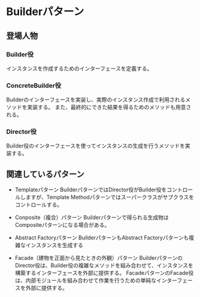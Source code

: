 # Builderパターン
## 登場人物
### Builder役
インスタンスを作成するためのインターフェースを定義する。

### ConcreteBuilder役
Builderのインターフェースを実装し、実際のインスタンス作成で利用されるメソッドを実装する。
また、最終的にできた結果を得るためのメソッドも用意される。

### Director役
Builder役のインターフェースを使ってインスタンスの生成を行うメソッドを実装する。


## 関連しているパターン
- Templateパターン
BuilderパターンではDirector役がBuilder役をコントロールしますが、Template Methodパターンではスーパークラスがサブクラスをコントロールする。

- Conposite（複合）パターン
Builderパターンで得られる生成物はCompositeパターンになる場合がある。

- Abstract Factoryパターン
BuilderパターンもAbstract Factoryパターンも複雑なインスタンスを生成する

- Facade（建物を正面から見たときの外観）パターン
BuilderパターンのDirector役は、Builder役の複雑なメソッドを組み合わせて、インスタンスを構築するインターフェースを外部に提供する。
FacadeパターンのFacade役は、内部モジュールを組み合わせて作業を行うための単純なインターフェースを外部に提供する。

